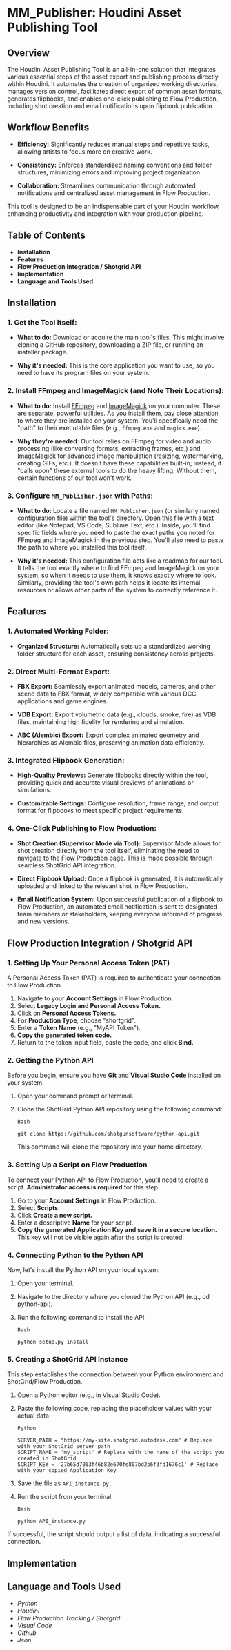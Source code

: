 # MM_Publisher: Houdini Asset Publishing Tool

## Overview

The Houdini Asset Publishing Tool is an all-in-one solution that integrates various essential steps of the asset export and publishing process directly within Houdini. It automates the creation of organized working directories, manages version control, facilitates direct export of common asset formats, generates flipbooks, and enables one-click publishing to Flow Production, including shot creation and email notifications upon flipbook publication.

## Workflow Benefits
- **Efficiency:** Significantly reduces manual steps and repetitive tasks, allowing artists to focus more on creative work.

- **Consistency:** Enforces standardized naming conventions and folder structures, minimizing errors and improving project organization.

- **Collaboration:** Streamlines communication through automated notifications and centralized asset management in Flow Production.

This tool is designed to be an indispensable part of your Houdini workflow, enhancing productivity and integration with your production pipeline.

## Table of Contents
- **Installation**
- **Features**
- **Flow Production Integration / Shotgrid API**
- **Implementation**
- **Language and Tools Used**


## Installation

### 1. Get the Tool Itself:

- **What to do:** Download or acquire the main tool's files. This might involve cloning a GitHub repository, downloading a ZIP file, or running an installer package.

- **Why it's needed:** This is the core application you want to use, so you need to have its program files on your system.

### 2. Install FFmpeg and ImageMagick (and Note Their Locations):

- **What to do:** Install [FFmpeg](https://www.gyan.dev/ffmpeg/builds/) and [ImageMagick](https://imagemagick.org/script/download.php)
 on your computer. These are separate, powerful utilities. As you install them, pay close attention to where they are installed on your system. You'll specifically need the "path" to their executable files (e.g., `ffmpeg.exe` and `magick.exe`).

- **Why they're needed:** Our tool relies on FFmpeg for video and audio processing (like converting formats, extracting frames, etc.) and ImageMagick for advanced image manipulation (resizing, watermarking, creating GIFs, etc.). It doesn't have these capabilities built-in; instead, it "calls upon" these external tools to do the heavy lifting. Without them, certain functions of our tool won't work.

### 3. Configure `MM_Publisher.json` with Paths:

- **What to do:** Locate a file named `MM_Publisher.json` (or similarly named configuration file) within the tool's directory. Open this file with a text editor (like Notepad, VS Code, Sublime Text, etc.). Inside, you'll find specific fields where you need to paste the exact paths you noted for FFmpeg and ImageMagick in the previous step. You'll also need to paste the path to where you installed this tool itself.

- **Why it's needed:** This configuration file acts like a roadmap for our tool. It tells the tool exactly where to find FFmpeg and ImageMagick on your system, so when it needs to use them, it knows exactly where to look. Similarly, providing the tool's own path helps it locate its internal resources or allows other parts of the system to correctly reference it.



## Features

### 1.  Automated Working Folder:

-  **Organized Structure:** Automatically sets up a standardized working folder structure for each asset, ensuring consistency across projects.


### 2. Direct Multi-Format Export:

- **FBX Export:** Seamlessly export animated models, cameras, and other scene data to FBX format, widely compatible with various DCC applications and game engines.

- **VDB Export:** Export volumetric data (e.g., clouds, smoke, fire) as VDB files, maintaining high fidelity for rendering and simulation.

- **ABC (Alembic) Export:** Export complex animated geometry and hierarchies as Alembic files, preserving animation data efficiently.

### 3. Integrated Flipbook Generation:

- **High-Quality Previews:** Generate flipbooks directly within the tool, providing quick and accurate visual previews of animations or simulations.

- **Customizable Settings:** Configure resolution, frame range, and output format for flipbooks to meet specific project requirements.

### 4. One-Click Publishing to Flow Production:

- **Shot Creation (Supervisor Mode via Tool):** Supervisor Mode allows for shot creation directly from the tool itself, eliminating the need to navigate to the Flow Production page. This is made possible through seamless ShotGrid API integration.

- **Direct Flipbook Upload:** Once a flipbook is generated, it is automatically uploaded and linked to the relevant shot in Flow Production.

- **Email Notification System:** Upon successful publication of a flipbook to Flow Production, an automated email notification is sent to designated team members or stakeholders, keeping everyone informed of progress and new versions.


## Flow Production Integration / Shotgrid API

### 1. Setting Up Your Personal Access Token (PAT)

A Personal Access Token (PAT) is required to authenticate your connection to Flow Production.

1. Navigate to your **Account Settings** in Flow Production.
2. Select **Legacy Login and Personal Access Token.**
3. Click on **Personal Access Tokens.**
4. For **Production Type**, choose "shortgrid".
5. Enter a **Token Name** (e.g., "MyAPI Token").
6. **Copy the generated token code.**
7. Return to the token input field, paste the code, and click **Bind.**

### 2. Getting the Python API

Before you begin, ensure you have **Git** and **Visual Studio Code** installed on your system.

1. Open your command prompt or terminal.
2. Clone the ShotGrid Python API repository using the following command:

   ````
   Bash
   
   git clone https://github.com/shotgunsoftware/python-api.git
   ````
   This command will clone the repository into your home directory.


### 3. Setting Up a Script on Flow Production

To connect your Python API to Flow Production, you'll need to create a script. **Administrator access is required** for this step.

1. Go to your **Account Settings** in Flow Production.
2. Select **Scripts.**
3. Click **Create a new script.**
4. Enter a descriptive **Name** for your script.
5. **Copy the generated Application Key and save it in a secure location.** This key will not be visible again after the script is created.
   

### 4. Connecting Python to the Python API

Now, let's install the Python API on your local system.

1. Open your terminal.
2. Navigate to the directory where you cloned the Python API (e.g., cd python-api).
3. Run the following command to install the API:
   
   ````
   Bash
   
   python setup.py install
    ````

### 5. Creating a ShotGrid API Instance   

This step establishes the connection between your Python environment and ShotGrid/Flow Production.

1. Open a Python editor (e.g., in Visual Studio Code).
2. Paste the following code, replacing the placeholder values with your actual data:

    ```
    Python
    
    SERVER_PATH = "https://my-site.shotgrid.autodesk.com" # Replace with your ShotGrid server path
    SCRIPT_NAME = 'my_script' # Replace with the name of the script you created in ShotGrid
    SCRIPT_KEY = '27b65d7063f46b82e670fe807bd2b6f3fd1676c1' # Replace with your copied Application Key
    ```

3. Save the file as `API_instance.py.`
4. Run the script from your terminal:
   
   ```
   Bash
   
   python API_instance.py
   ```
   
If successful, the script should output a list of data, indicating a successful connection.




## Implementation




## Language and Tools Used
- *Python*
- *Houdini*
- *Flow Production Tracking / Shotgrid*
- *Visual Code*
- *Github*
- *Json*
  
